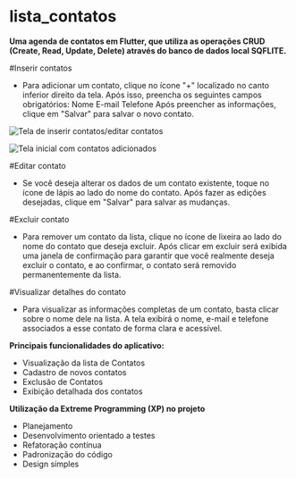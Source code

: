 # lista_contatos
**Uma agenda de contatos em Flutter, que utiliza as operações CRUD (Create, Read, Update, Delete) através do banco de dados local SQFLITE.**

#Inserir contatos
 - Para adicionar um contato, clique no ícone "+" localizado no canto inferior direito da tela. Após isso, preencha os seguintes campos obrigatórios:
Nome
E-mail
Telefone
Após preencher as informações, clique em "Salvar" para salvar o novo contato.

![Tela de inserir contatos/editar contatos](https://drive.google.com/file/d/1LzIgr0XYt_WLiRzKbI4wajckPte_Rm3g/view?usp=drive_link)

![Tela inicial com contatos adicionados](https://drive.google.com/file/d/1_ugnDqpqPAtsEc-KYYIngDzfvo8U9OQg/view?usp=drive_link)

#Editar contato
 - Se você deseja alterar os dados de um contato existente, toque no ícone de lápis ao lado do nome do contato. Após fazer as edições desejadas, clique em "Salvar" para salvar as mudanças.

#Excluir contato
 - Para remover um contato da lista, clique no ícone de lixeira ao lado do nome do contato que deseja excluir. Após clicar em excluir será exibida uma janela de confirmação para garantir que você realmente deseja excluir o contato, e ao confirmar, o contato será removido permanentemente da lista.

#Visualizar detalhes do contato
 - Para visualizar as informações completas de um contato, basta clicar sobre o nome dele na lista. A tela exibirá o nome, e-mail e telefone associados a esse contato de forma clara e acessível.


**Principais funcionalidades do aplicativo:**
 - Visualização da lista de Contatos
 - Cadastro de novos contatos
 - Exclusão de Contatos
 - Exibição detalhada dos contatos

**Utilização da Extreme Programming (XP) no projeto**
- Planejamento
- Desenvolvimento orientado a testes
- Refatoração contínua
- Padronização do código
- Design simples


